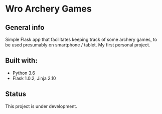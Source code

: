 # Wro Archery Games

## General info
Simple Flask app that facilitates keeping track of some archery games, to be used presumably on smartphone / tablet.
My first personal project.
	
## Built with:
* Python 3.6
* Flask 1.0.2, Jinja 2.10
	
## Status
This project is under development. 


